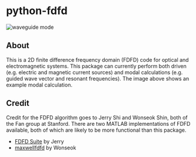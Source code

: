 # python-fdfd

![waveguide mode](https://raw.githubusercontent.com/ianwilliamson/python-fdfd/master/img/mode.png)

## About
This is a 2D finite difference frequency domain (FDFD) code for optical and electromagnetic systems. This package can currently perform both driven (e.g. electric and magnetic current sources) and modal calculations (e.g. guided wave vector and resonant frequencies). The image above shows an example modal calculation. 

## Credit
Credit for the FDFD algorithm goes to Jerry Shi and Wonseok Shin, both of the Fan group at Stanford. There are two MATLAB implementations of FDFD available, both of which are likely to be more functional than this package. 

 * [FDFD Suite](https://github.com/YuJerryShi/fdfd_suite) by Jerry
 * [maxwellfdfd](https://github.com/wsshin/maxwellfdfd) by Wonseok
